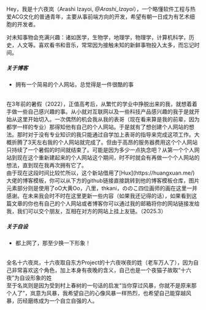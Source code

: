Hey，我是十六夜岚（Arashi Izayoi, _@Arashi_Izayoi_），一个略懂软件工程与热爱ACG文化的普通青年，主要从事前端方向的开发，希望有朝一日成为有艺术细胞的开发者。


对未知事物会充满兴趣：诸如医学，生物学，地理学，物理学，计算机科学，历史，人文等。喜欢看书和音乐，常常因为接触未知的新鲜事物投入太多，而忘记时间。


##### 关于博客

- 拥有一个简易的个人网站，总觉得是一件很酷的事
<br>
      在3年前的暑假（2022），正值高考后，从繁忙的学业中挣脱出来的我，就想着着手做一些自己感兴趣的事。从小就对互联网以及一些科技产品感兴趣的我于是就开始从这里开始切入。一次偶然的机会我从我的表哥（现在看来算是我的前辈，因为都学一样的专业）那得知他有自己的个人网站。于是就有了想创建个人网站的想法。那时对于没有专业知识的我只能通过自学加上表哥的指导来完成这项工作。大概折腾了3天左右我的个人网站就完成了。但由于高昂的服务器费用这个个人网站只持续了一个暑假的时间就结束了。可能是因为多少一点执念吧？从第一个个人网站到现在这个重新建起来的个人网站这个期间，时不时就会有再做一个个人网站的想法，直到现在我再次拥有它了。
<br>
      由于现在这段时间比较忙所以，这个新站借用了[Hux](https://huangxuan.me/) 大佬的博客模板，你可以从下方的github链接直接跳转到他的博客模板仓库，图片元素部分则是使用了oO大黄Oo，八里，thkani，ののこ四位画师的画在这里一并感谢。在未来我会时不时在这里更新一些内容（如果我还记得的话），如果看到这篇文章的你也有自己的个人网站或者博客你可以通过我的邮箱将你的网站链接发给我，我们可以交个朋友，互相在对方的网站上挂上友链。（2025.3）
  
  


##### 关于自设

- 都上网了，那至少换一下形象！
<br>
      全名十六夜岚，十六夜取自东方Project的十六夜咲夜的姓（老车万人了），因为自己非常喜欢这个角色，加上本身有夜晚的含义，自己也是一个夜猫子故取“十六夜”为自设形象的姓
<br>
      至于名岚则是因为受到村上春树的一句话的启发“当你穿过风暴，你就不是原来那个人了”，岚意为风暴，我希望自己的心像风暴一样热烈，也希望自己能穿越风暴，历经磨练成为一个自立自强的人。

  
